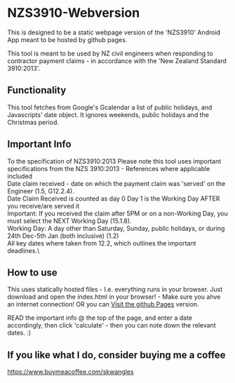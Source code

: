# NZS3910-Webversion

This is designed to be a static webpage version of the 'NZS3910' Android App meant to be hosted by github pages.

This tool is meant to be used by NZ civil engineers when responding to contractor payment claims - in accordance with the 'New Zealand Standard 3910:2013'. 

## Functionality
This tool fetches from Google's Gcalendar a list of public holidays, and Javascripts' date object.
It ignores weekends, public holidays and the Christmas period. 

## Important Info
To the specification of NZS3910:2013
Please note this tool uses important specifications from the NZS 3910:2013 - References where applicable included\
Date claim received - date on which the payment claim was 'served' on the Engineer (1.5, G12.2.4).\
Date Claim Received is counted as day 0</b> Day 1 is the Working Day AFTER you receive/are served it\
Important: If you received the claim after 5PM or on a non-Working Day, you must select the NEXT Working Day (15.1.8).\
Working Day: A day other than Saturday, Sunday, public holidays, or during 24th Dec-5th Jan (both inclusive) (1.2)\
All key dates where taken from 12.2, which outlines the important deadlines.\

## How to use
This uses statically hosted files - I.e. everything runs in your browser.
Just download and open the index.html in your browser! - Make sure you ahve an internet connection!
OR you can [Visit the github Pages](https://nzs3910.skwangles.com) version. 

READ the important info @ the top of the page, and enter a date accordingly, then click 'calculate' - then you can note down the relevant dates. :)


## If you like what I do, consider buying me a coffee
https://www.buymeacoffee.com/skwangles
